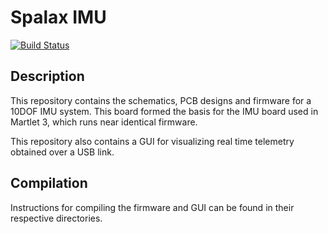 # Spalax IMU

[![Build Status](https://travis-ci.org/cuspaceflight/state-estimators.svg)](https://travis-ci.org/cuspaceflight/state-estimators)

## Description

This repository contains the schematics, PCB designs and firmware for a 10DOF IMU system. This board formed the basis for the IMU board used in Martlet 3, which runs near identical firmware.

This repository also contains a GUI for visualizing real time telemetry obtained over a USB link.

## Compilation

Instructions for compiling the firmware and GUI can be found in their respective directories.